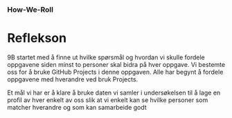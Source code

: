### How-We-Roll

# Reflekson
9B startet med å finne ut hvilke spørsmål og hvordan vi skulle fordele oppgavene siden minst to personer skal bidra på hver oppgave. Vi bestemte oss for å bruke GitHub Projects i denne oppgaven. Alle har begynt å fordele oppgavene med hverandre ved bruk Projects. 






Et mål vi har er å klare å bruke daten vi samler i undersøkelsen til å lage en profil av hver enkelt av oss slik at vi enkelt kan se hvilke personer som matcher hverandre og som kan samarbeide godt
